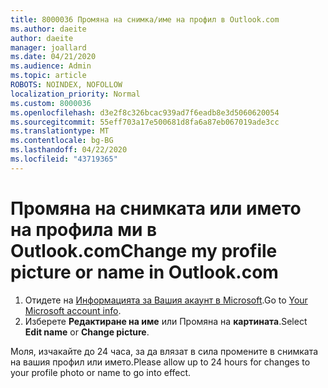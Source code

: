 ```yaml
---
title: 8000036 Промяна на снимка/име на профил в Outlook.com
ms.author: daeite
author: daeite
manager: joallard
ms.date: 04/21/2020
ms.audience: Admin
ms.topic: article
ROBOTS: NOINDEX, NOFOLLOW
localization_priority: Normal
ms.custom: 8000036
ms.openlocfilehash: d3e2f8c326bcac939ad7f6eadb8e3d5060620054
ms.sourcegitcommit: 55eff703a17e500681d8fa6a87eb067019ade3cc
ms.translationtype: MT
ms.contentlocale: bg-BG
ms.lasthandoff: 04/22/2020
ms.locfileid: "43719365"
---
```

# <a name="change-my-profile-picture-or-name-in-outlookcom"></a><span data-ttu-id="7103e-102">Промяна на снимката или името на профила ми в Outlook.com</span><span class="sxs-lookup"><span data-stu-id="7103e-102">Change my profile picture or name in Outlook.com</span></span>

1. <span data-ttu-id="7103e-103">Отидете на [Информацията за Вашия акаунт в Microsoft](https://go.microsoft.com/fwlink/p/?linkid=860841).</span><span class="sxs-lookup"><span data-stu-id="7103e-103">Go to [Your Microsoft account info](https://go.microsoft.com/fwlink/p/?linkid=860841).</span></span>
1. <span data-ttu-id="7103e-104">Изберете **Редактиране на име** или Промяна на **картината**.</span><span class="sxs-lookup"><span data-stu-id="7103e-104">Select **Edit name** or **Change picture**.</span></span>

<span data-ttu-id="7103e-105">Моля, изчакайте до 24 часа, за да влязат в сила промените в снимката на вашия профил или името.</span><span class="sxs-lookup"><span data-stu-id="7103e-105">Please allow up to 24 hours for changes to your profile photo or name to go into effect.</span></span>